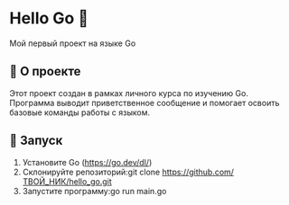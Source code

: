 # Hello Go 🚀

Мой первый проект на языке Go

## 📘 О проекте
Этот проект создан в рамках личного курса по изучению Go.
Программа выводит приветственное сообщение и помогает освоить базовые команды работы с языком.

## 🚀 Запуск
1. Установите Go (https://go.dev/dl/)
2. Склонируйте репозиторий:git clone https://github.com/ТВОЙ_НИК/hello_go.git
3. Запустите программу:go run main.go
